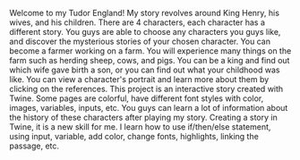 Welcome to my Tudor England! My story revolves around King Henry, his wives, and his children. There are 4 characters, each character has a different story. You guys are able to choose any characters you guys like, and discover the mysterious stories of your chosen character. You can become a farmer working on a farm. You will experience many things on the farm such as herding sheep, cows, and pigs. You can be a king and find out which wife gave birth a son, or you can find out what your childhood was like. You can view a character's portrait and learn more about them by clicking on the references. This project is an interactive story created with Twine. Some pages are colorful, have different font styles with color, images, variables, inputs, etc. You guys can learn a lot of information about the history of these characters after playing my story. Creating a story in Twine, it is a new skill for me. I learn how to use if/then/else statement, using input, variable, add color, change fonts, highlights, linking the passage, etc.
